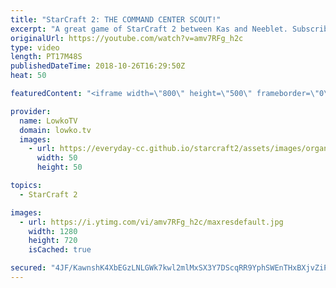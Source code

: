 ```yaml
---
title: "StarCraft 2: THE COMMAND CENTER SCOUT!"
excerpt: "A great game of StarCraft 2 between Kas and Neeblet. Subscribe for more videos: http://lowko.tv/youtube Massive Neural Parasite: https://goo.gl/yX3tHx  While Neeblet is definitely the more succesful player, Kas decides to commit to a base race which Neeb definitely did not expect.  Support me on Patreon:"
originalUrl: https://youtube.com/watch?v=amv7RFg_h2c
type: video
length: PT17M48S
publishedDateTime: 2018-10-26T16:29:50Z
heat: 50

featuredContent: "<iframe width=\"800\" height=\"500\" frameborder=\"0\" src=\"https://www.youtube.com/embed/amv7RFg_h2c\" allow=\"accelerometer; autoplay; encrypted-media; gyroscope; picture-in-picture\" allowfullscreen></iframe>"

provider:
  name: LowkoTV
  domain: lowko.tv
  images:
    - url: https://everyday-cc.github.io/starcraft2/assets/images/organizations/lowko.tv-50x50.jpg
      width: 50
      height: 50

topics:
  - StarCraft 2

images:
  - url: https://i.ytimg.com/vi/amv7RFg_h2c/maxresdefault.jpg
    width: 1280
    height: 720
    isCached: true

secured: "4JF/KawnshK4XbEGzLNLGWk7kwl2mlMxSX3Y7DScqRR9YphSWEnTHxBXjvZiPhWybOMYJttCXjE/z0hrExuCJBdpXMY/iHlchBD0dGplSeba3CrGoMtEEwgmIS44FZrOKyEJ0m0lZn/k2zAURAwZwtRwvzqIGuqS8CcQFoiCZtTS7/yO8RESQIRomihVJxviJtVOKduEwFyr6v7jyLCfM2JDORu/HUQd+VGwpOIrUr0bNfwxa0y1e+4uP0zqBPV5KN49g3N+dImE5ppSIo3u5UQlvMFKJwktOhEwaeEr/TBfJaE6jmqSjkp3EQaxMWoHaQAMYT0AC5/d8VVQ+LRRiaLfeVAOp9ATsW37lVpirFLG7EOzXR+mdbGaNDtslXtKOJNeNIwQ+fDFok20jZuO4RTFohu3OawhHkcs56WwY2w=;z7w/RY9uKW+D22Xeff2K2w=="
---
```


